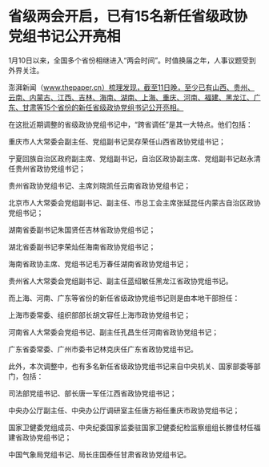 # 省级两会开启，已有15名新任省级政协党组书记公开亮相

1月10日以来，全国多个省份相继进入“两会时间”。时值换届之年，人事议题受到外界关注。

澎湃新闻（www.thepaper.cn）梳理发现，截至11日晚，至少已有山西、贵州、云南、内蒙古、江西、吉林、海南、湖南、上海、重庆、河南、福建、黑龙江、广东、甘肃等15个省份的新任省级政协党组书记公开亮相。

在这批近期调整的省级政协党组书记中，“跨省调任”是其一大特点。他们包括：

重庆市人大常委会副主任、党组副书记吴存荣任山西省政协党组书记；

宁夏回族自治区政府副主席、党组副书记，自治区政协副主席、党组副书记赵永清任贵州省政协党组书记；

贵州省政协党组书记、主席刘晓凯任云南省政协党组书记；

北京市人大常委会党组副书记、副主任、市总工会主席张延昆任内蒙古自治区政协党组书记；

湖南省委副书记朱国贤任吉林省政协党组书记；

湖北省委副书记李荣灿任海南省政协党组书记；

海南省政协主席、党组书记毛万春任湖南省政协党组书记；

贵州省人大常委会党组副书记、副主任蓝绍敏任黑龙江省政协党组书记。

而上海、河南、广东等省份的新任省级政协党组书记则是由本地干部担任：

上海市委常委、组织部部长胡文容任上海市政协党组书记；

河南省人大常委会党组书记、副主任孔昌生任河南省政协党组书记；

广东省委常委、广州市委书记林克庆任广东省政协党组书记。

此外，本次调整中，也有多名新任省级政协党组书记来自中央机关、国家部委等部门，包括：

司法部党组书记、部长唐一军任江西省政协党组书记；

中央办公厅副主任、中央办公厅调研室主任唐方裕任重庆市政协党组书记；

国家卫健委党组成员、中央纪委国家监委驻国家卫健委纪检监察组组长滕佳材任福建省政协党组书记；

中国气象局党组书记、局长庄国泰任甘肃省政协党组书记。

